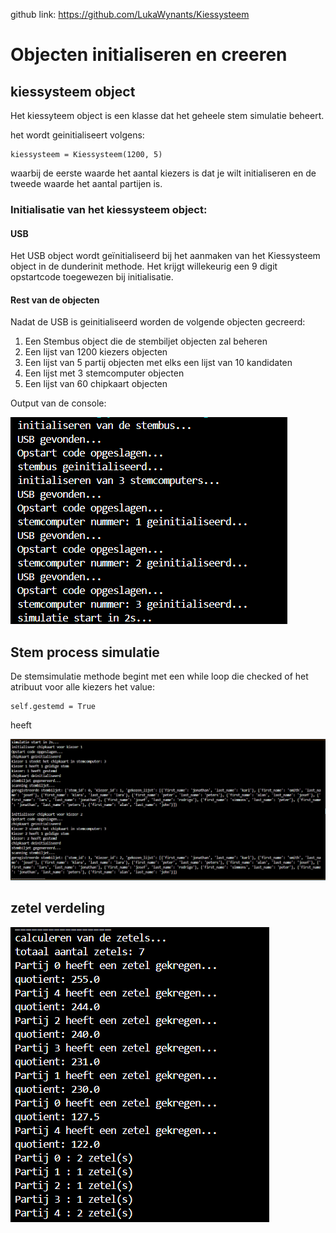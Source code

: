 github link: https://github.com/LukaWynants/Kiessysteem 

# Objecten initialiseren en creeren

## kiessysteem object
Het kiessyteem object is een klasse dat het geheele stem simulatie beheert.

het wordt geinitialiseert volgens:

    kiessysteem = Kiessysteem(1200, 5)

waarbij de eerste waarde het aantal kiezers is dat je wilt initialiseren en de tweede waarde het aantal partijen is.

### Initialisatie van het kiessysteem object:
#### USB
Het USB object wordt geïnitialiseerd bij het aanmaken van het Kiessysteem object in de dunderinit methode. Het krijgt willekeurig een 9 digit opstartcode toegewezen bij initialisatie.

#### Rest van de objecten
Nadat de USB is geinitialiseerd worden de volgende objecten gecreerd:
1. Een Stembus object die de stembiljet objecten zal beheren
2. Een lijst van 1200 kiezers objecten
3. Een lijst van 5 partij objecten met elks een lijst van 10 kandidaten
4. Een lijst met 3 stemcomputer objecten
5. Een lijst van 60 chipkaart objecten

Output van de console:

![Alt text](pictures/opstartscherm.png)

## Stem process simulatie

De stemsimulatie methode begint met een while loop die checked of het atribuut voor alle kiezers het value:

    self.gestemd = True 

heeft

![Alt text](pictures/stemprocess.png)

## zetel verdeling 

![Alt text](pictures/zetel_calculatie.png)